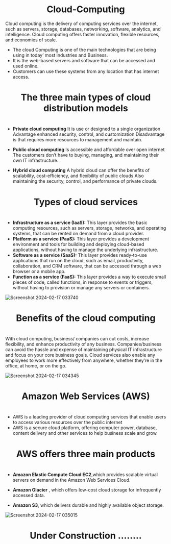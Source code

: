 <h1 align="center">Cloud-Computing </h1>
Cloud computing is the delivery of computing services over the internet, such as servers, storage, databases, networking, software, analytics, and intelligence. Cloud computing offers faster innovation, flexible resources, and economies of scale.

+ The cloud Computing is one of the main technologies that are being using in today’ most industries and Business.
+ It is   the web-based servers and software that can be accessed and used online. 
+ Customers  can use these systems from any location that has internet access.



#
<h1 align="center">The three main types of cloud distribution 
                                models 
 
  # 
- **Private cloud computing**
It is use or designed to a single organization
Advantage enhanced security, control, and customization
Disadvantage is that requires more resources to management and maintain.

- **Public cloud computing**
Is accessible  and affordable over open internet
The customers don’t have to buying, managing, and maintaining their own IT infrastructure.

 - **Hybrid cloud computing**
 A hybrid cloud can offer the benefits of scalability, cost-efficiency, and flexibility of public clouds
Also maintaining the security, control, and performance of private clouds.


#
<p align="center"><![Screenshot 2024-02-17 033955](https://github.com/luzritacco/Cloud-Computing/assets/151267325/ab1d4591-c05a-434d-b1f8-b8c21f08bf07)/></p>




#
<h1 align="center">Types of cloud services


  
#

- **Infrastructure as a service (IaaS):** This layer provides the basic computing resources, such as servers, storage, networks, and operating systems, that can be rented on demand from a cloud provider.
- **Platform as a service (PaaS):** This layer provides a development environment and tools for building and deploying cloud-based applications, without having to manage the underlying infrastructure.
- **Software as a service (SaaS):** This layer provides ready-to-use applications that run on the cloud, such as email, productivity, collaboration, and CRM software, that can be accessed through a web browser or a mobile app.
- **Function as a service (FaaS):** This layer provides a way to execute small pieces of code, called functions, in response to events or triggers, without having to provision or manage any servers or containers.

![Screenshot 2024-02-17 033740](https://github.com/luzritacco/Cloud-Computing/assets/151267325/43548b30-e380-4859-8c40-3b3b4810072b)


#
<h1 align="center"> Benefits of the cloud computing

 
 #
 With cloud computing, business/ companies can cut costs, increase flexibility, and enhance productivity of any business.
Companies/business can avoid the hassle and expense of maintaining physical IT infrastructure and focus on your core business goals.
 Cloud services also enable any employees to work more effectively from anywhere, whether they’re in the office, at home, or on the go.

![Screenshot 2024-02-17 034345](https://github.com/luzritacco/Cloud-Computing/assets/151267325/eb9aac51-b5b4-4f05-b7ab-9cfc6ffdabb6)



#
<h1 align="center"> Amazon Web Services (AWS)


 #
+ AWS is a leading provider of cloud computing services that enable users to access various resources over the public internet
+ AWS is a secure cloud platform, offering computer power, database, content delivery and other services to help business scale and grow.

#
<h1 align="center"> AWS offers three main products

  #
  
- **Amazon Elastic Compute Cloud EC2**,which provides scalable virtual servers on demand in the Amazon Web Services Cloud.

- **Amazon Glacier** , which offers low-cost cloud storage for infrequently accessed data.

- **Amazon S3**, which delivers durable and highly available object storage.

![Screenshot 2024-02-17 035015](https://github.com/luzritacco/Cloud-Computing/assets/151267325/55bbed11-eaa7-49ca-913c-fd95c809fd66)

#
<h1 align="center"> Under Construction ........




